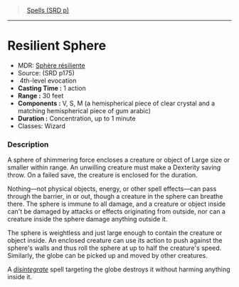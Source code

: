 ﻿---
!Spell
Family: SpellVO
Level: 4
Type: evocation
CastingTime: 1 action
Range: 30 feet
Components: V, S, M (a hemispherical piece of clear crystal and a matching hemispherical piece of gum arabic)
Duration: Concentration, up to 1 minute
Classes: Wizard
Id: spells_vo.md#resilient-sphere
ParentLink: spells_vo.md#spells-srd-p
Name: Resilient Sphere
ParentName: Spells (SRD p)
NameLevel: 1
AltName: '[Sphère résiliente](hd_spells_sphere_resiliente.md)'
Source: (SRD p175)
Attributes: {}
---
> [Spells (SRD p)](srd_spells.md)

---

# Resilient Sphere

- MDR: [Sphère résiliente](hd_spells_sphere_resiliente.md)
- Source: (SRD p175)
-  4th-level evocation
- **Casting Time :** 1 action
- **Range :** 30 feet
- **Components :** V, S, M (a hemispherical piece of clear crystal and a matching hemispherical piece of gum arabic)
- **Duration :** Concentration, up to 1 minute
- Classes: Wizard

### Description

A sphere of shimmering force encloses a creature or object of Large size or smaller within range. An unwilling creature must make a Dexterity saving throw. On a failed save, the creature is enclosed for the duration.

Nothing—not physical objects, energy, or other spell effects—can pass through the barrier, in or out, though a creature in the sphere can breathe there. The sphere is immune to all damage, and a creature or object inside can't be damaged by attacks or effects originating from outside, nor can a creature inside the sphere damage anything outside it.

The sphere is weightless and just large enough to contain the creature or object inside. An enclosed creature can use its action to push against the sphere's walls and thus roll the sphere at up to half the creature's speed. Similarly, the globe can be picked up and moved by other creatures.

A _[disintegrate](spells_vo.hd#disintegrate)_ spell targeting the globe destroys it without harming anything inside it.

